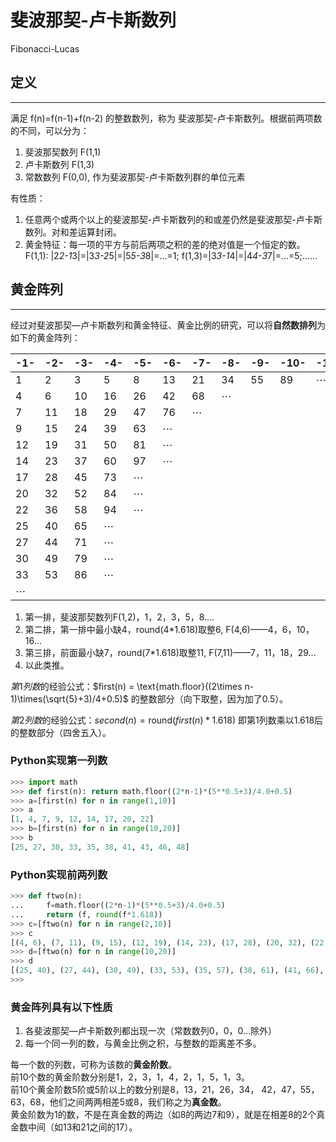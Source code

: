 # 斐波那契-卢卡斯数列

Fibonacci-Lucas 

## 定义
-------

满足 f(n)=f(n-1)+f(n-2) 的整数数列，称为 斐波那契-卢卡斯数列。根据前两项数的不同，可以分为：

1. 斐波那契数列 F(1,1)
2. 卢卡斯数列 F(1,3)
3. 常数数列 F(0,0), 作为斐波那契-卢卡斯数列群的单位元素

有性质：
1. 任意两个或两个以上的斐波那契-卢卡斯数列的和或差仍然是斐波那契-卢卡斯数列。对和差运算封闭。
2. 黄金特征：每一项的平方与前后两项之积的差的绝对值是一个恒定的数。F(1,1): |2*2-1*3|=|3*3-2*5|=|5*5-3*8|=...=1; f(1,3)=|3*3-1*4|=|4*4-3*7|=...=5;......


## 黄金阵列
-------

经过对斐波那契—卢卡斯数列和黄金特征、黄金比例的研究，可以将**自然数排列**为如下的黄金阵列：

|-1-|-2-|-3-|-4-|-5-|-6-|-7-|-8-|-9-|-10-|-11-|       
|---|---|---|---|---|---|---|---|---|----|----|
|1  |2  |3  |5  |8  |13 |21 |34 |55 |89  |$\cdots$|
|4  |6  |10 |16 |26 |42 |68 |$\cdots$|
|7  |11 |18 |29 |47 |76 |$\cdots$  |
|9  |15 |24 |39 |63 |$\cdots$  |
|12 |19 |31 |50 |81 |$\cdots$  |
|14 |23 |37 |60 |97 |$\cdots$  |
|17 |28 |45 |73 |$\cdots$  |
|20 |32 |52 |84 |$\cdots$  |
|22 |36 |58 |94 |$\cdots$  |
|25 |40 |65 |$\cdots$  |
|27 |44 |71 |$\cdots$  |
|30 |49 |79 |$\cdots$  |
|33 |53 |86 |$\cdots$  |
|$\cdots$  |

1. 第一排，斐波那契数列F(1,2)，1，2，3，5，8.…
2. 第二排，第一排中最小缺4，round(4*1.618)取整6, F(4,6)——4，6，10，16…
3. 第三排，前面最小缺7，round(7*1.618)取整11, F(7,11)——7，11，18，29…
4. 以此类推。

$第1列数$的经验公式：$first(n) = \text{math.floor}((2\times n-1)\times(\sqrt{5}+3)/4+0.5)$ 的整数部分（向下取整，因为加了0.5）。

$第2列数$的经验公式：$second(n) = \text{round}(first(n)*1.618)$ 即第1列数乘以1.618后的整数部分（四舍五入）。

### Python实现第一列数

~~~python
>>> import math
>>> def first(n): return math.floor((2*n-1)*(5**0.5+3)/4.0+0.5)
>>> a=[first(n) for n in range(1,10)]
>>> a
[1, 4, 7, 9, 12, 14, 17, 20, 22]
>>> b=[first(n) for n in range(10,20)]
>>> b
[25, 27, 30, 33, 35, 38, 41, 43, 46, 48]
~~~

### Python实现前两列数

~~~python
>>> def ftwo(n):
...     f=math.floor((2*n-1)*(5**0.5+3)/4.0+0.5)
...     return (f, round(f*1.618))
>>> c=[ftwo(n) for n in range(2,10)]
>>> c
[(4, 6), (7, 11), (9, 15), (12, 19), (14, 23), (17, 28), (20, 32), (22, 36)]
>>> d=[ftwo(n) for n in range(10,20)]
>>> d
[(25, 40), (27, 44), (30, 49), (33, 53), (35, 57), (38, 61), (41, 66), (43, 70), (46, 74), (48, 78)]
>>>    
~~~

### 黄金阵列具有以下性质

1. 各斐波那契—卢卡斯数列都出现一次（常数数列0，0，0…除外）
2. 每一个同一列的数，与黄金比例之积，与整数的距离差不多。  

每一个数的列数，可称为该数的**黄金阶数**。  
前10个数的黄金阶数分别是1，2，3，1，4，2，1，5，1，3。  
前10个黄金阶数5阶或5阶以上的数分别是8，13，21，26，34，  42，47，55，63，68，他们之间两两相差5或8，我们称之为**真金数**。   
黄金阶数为1的数，不是在真金数的两边（如8的两边7和9），就是在相差8的2个真金数中间（如13和21之间的17）。
